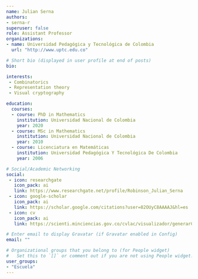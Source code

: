 ```yaml
---
name: Julian Serna
authors:
- serna-r
superuser: false
role: Assistant Professor
organizations:
- name: Universidad Pedagógica y Tecnológica de Colombia
  url: "http://www.uptc.edu.co"

# Short bio (displayed in user profile at end of posts)
bio: 

interests:
 - Combinatorics
 - Representation theory
 - Visual cryptography

education:
  courses:
  - course: PhD in Mathematics
    institution: Universidad Nacional de Colombia
    year: 2020
  - course: MSc in Mathematics
    institution: Universidad Nacional de Colombia
    year: 2010
  - course: Licenciatura en Matemáticas
    institution: Universidad Pedagógica Y Tecnológica De Colombia
    year: 2006

# Social/Academic Networking
social:
 - icon: researchgate
   icon_pack: ai
   link: https://www.researchgate.net/profile/Robinson_Julian_Serna 
 - icon: google-scholar
   icon_pack: ai
   link: https://scholar.google.com/citations?user=82OUyC8AAAAJ&hl=es
 - icon: cv
   icon_pack: ai
   link: https://scienti.minciencias.gov.co/cvlac/visualizador/generarCurriculoCv.do?cod_rh=0000859702

# Enter email to display Gravatar (if Gravatar enabled in Config)
email: ""

# Organizational groups that you belong to (for People widget)
#   Set this to `[]` or comment out if you are not using People widget.
user_groups:
- "Escuela"
---
```



